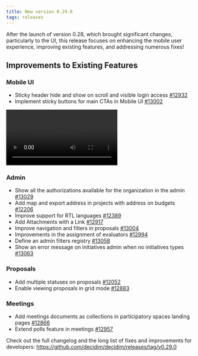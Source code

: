```yaml
---
title: New version 0.29.0
tags: releases
---
```

After the launch of version 0.28, which brought significant changes, particularly to the UI, this release focuses on enhancing the mobile user experience, improving existing features, and addressing numerous fixes!

## Improvements to Existing Features

### **Mobile UI**

* Sticky header hide and show on scroll and visible login access [\#12932](https://github.com/decidim/decidim/pull/12932)
* Implement sticky buttons for main CTAs in Mobile UI [\#13002](https://github.com/decidim/decidim/pull/13002)

[](https://github.com/decidim/decidim/pull/13002)<video src="/uploads/release-0.29.0-mobile-ui.webm" controls="controls" style="max-width: 100%;" loop></video>[](https://github.com/decidim/decidim/pull/13002)

### **Admin**

* Show all the authorizations available for the organization in the admin [\#13029](https://github.com/decidim/decidim/pull/13029)
* Add map and export address in projects with address on budgets [\#12206](https://github.com/decidim/decidim/pull/12206)
* Improve support for RTL languages [\#12389](https://github.com/decidim/decidim/pull/12389)
* Add Attachments with a Link [\#12917](https://github.com/decidim/decidim/pull/12917)
* Improve navigation and filters in proposals [\#13004](https://github.com/decidim/decidim/pull/13004)
* Improvements in the assignment of evaluators [\#12994](https://github.com/decidim/decidim/pull/12994)
* Define an admin filters registry [\#13058](https://github.com/decidim/decidim/pull/13058)
* Show an error message on initiatives admin when no initiatives types [\#13063](https://github.com/decidim/decidim/pull/13063)

### **Proposals**

* Add multiple statuses on proposals [\#12052](https://github.com/decidim/decidim/pull/12052)
* Enable viewing proposals in grid mode [\#12883](https://github.com/decidim/decidim/pull/12883)

### **Meetings**

* Add meetings documents as collections in participatory spaces landing pages [\#12866](https://github.com/decidim/decidim/pull/12866)
* Extend polls feature in meetings [\#12957](https://github.com/decidim/decidim/pull/12957)

Check out the full changelog and the long list of fixes and improvements for developers: <https://github.com/decidim/decidim/releases/tag/v0.29.0>

